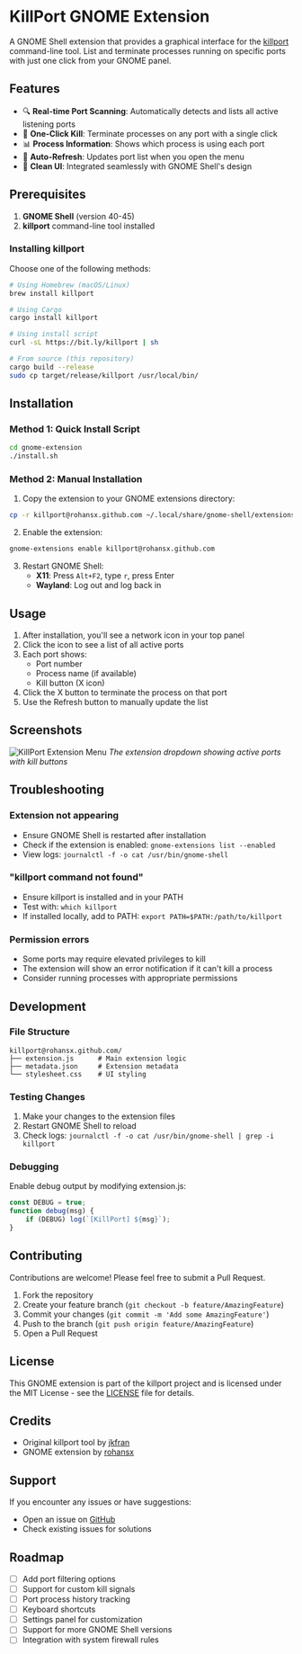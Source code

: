 # KillPort GNOME Extension

A GNOME Shell extension that provides a graphical interface for the [killport](https://github.com/jkfran/killport) command-line tool. List and terminate processes running on specific ports with just one click from your GNOME panel.

## Features

- 🔍 **Real-time Port Scanning**: Automatically detects and lists all active listening ports
- 🎯 **One-Click Kill**: Terminate processes on any port with a single click
- 📊 **Process Information**: Shows which process is using each port
- 🔄 **Auto-Refresh**: Updates port list when you open the menu
- 🎨 **Clean UI**: Integrated seamlessly with GNOME Shell's design

## Prerequisites

1. **GNOME Shell** (version 40-45)
2. **killport** command-line tool installed

### Installing killport

Choose one of the following methods:

```bash
# Using Homebrew (macOS/Linux)
brew install killport

# Using Cargo
cargo install killport

# Using install script
curl -sL https://bit.ly/killport | sh

# From source (this repository)
cargo build --release
sudo cp target/release/killport /usr/local/bin/
```

## Installation

### Method 1: Quick Install Script

```bash
cd gnome-extension
./install.sh
```

### Method 2: Manual Installation

1. Copy the extension to your GNOME extensions directory:
```bash
cp -r killport@rohansx.github.com ~/.local/share/gnome-shell/extensions/
```

2. Enable the extension:
```bash
gnome-extensions enable killport@rohansx.github.com
```

3. Restart GNOME Shell:
   - **X11**: Press `Alt+F2`, type `r`, press Enter
   - **Wayland**: Log out and log back in

## Usage

1. After installation, you'll see a network icon in your top panel
2. Click the icon to see a list of all active ports
3. Each port shows:
   - Port number
   - Process name (if available)
   - Kill button (X icon)
4. Click the X button to terminate the process on that port
5. Use the Refresh button to manually update the list

## Screenshots

![KillPort Extension Menu](screenshots/menu.png)
*The extension dropdown showing active ports with kill buttons*

## Troubleshooting

### Extension not appearing
- Ensure GNOME Shell is restarted after installation
- Check if the extension is enabled: `gnome-extensions list --enabled`
- View logs: `journalctl -f -o cat /usr/bin/gnome-shell`

### "killport command not found"
- Ensure killport is installed and in your PATH
- Test with: `which killport`
- If installed locally, add to PATH: `export PATH=$PATH:/path/to/killport`

### Permission errors
- Some ports may require elevated privileges to kill
- The extension will show an error notification if it can't kill a process
- Consider running processes with appropriate permissions

## Development

### File Structure
```
killport@rohansx.github.com/
├── extension.js      # Main extension logic
├── metadata.json     # Extension metadata
└── stylesheet.css    # UI styling
```

### Testing Changes
1. Make your changes to the extension files
2. Restart GNOME Shell to reload
3. Check logs: `journalctl -f -o cat /usr/bin/gnome-shell | grep -i killport`

### Debugging
Enable debug output by modifying extension.js:
```javascript
const DEBUG = true;
function debug(msg) {
    if (DEBUG) log(`[KillPort] ${msg}`);
}
```

## Contributing

Contributions are welcome! Please feel free to submit a Pull Request.

1. Fork the repository
2. Create your feature branch (`git checkout -b feature/AmazingFeature`)
3. Commit your changes (`git commit -m 'Add some AmazingFeature'`)
4. Push to the branch (`git push origin feature/AmazingFeature`)
5. Open a Pull Request

## License

This GNOME extension is part of the killport project and is licensed under the MIT License - see the [LICENSE](../LICENSE) file for details.

## Credits

- Original killport tool by [jkfran](https://github.com/jkfran)
- GNOME extension by [rohansx](https://github.com/rohansx)

## Support

If you encounter any issues or have suggestions:
- Open an issue on [GitHub](https://github.com/rohansx/killport/issues)
- Check existing issues for solutions

## Roadmap

- [ ] Add port filtering options
- [ ] Support for custom kill signals
- [ ] Port process history tracking
- [ ] Keyboard shortcuts
- [ ] Settings panel for customization
- [ ] Support for more GNOME Shell versions
- [ ] Integration with system firewall rules